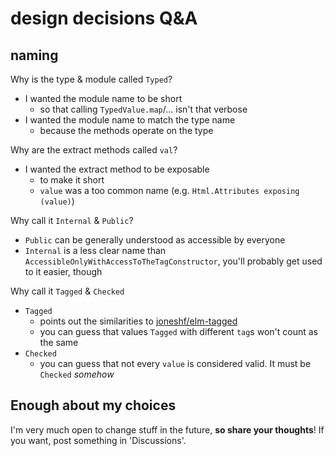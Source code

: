 # design decisions Q&A

## naming

Why is the type & module called `Typed`?
- I wanted the module name to be short
    - so that calling `TypedValue.map`/... isn't that verbose
- I wanted the module name to match the type name
    - because the methods operate on the type

Why are the extract methods called `val`?

- I wanted the extract method to be exposable
    - to make it short
    - `value` was a too common name (e.g. `Html.Attributes exposing (value)`)

Why call it `Internal` & `Public`?

- `Public` can be generally understood as accessible by everyone
- `Internal` is a less clear name than `AccessibleOnlyWithAccessToTheTagConstructor`, you'll probably get used to it easier, though

Why call it `Tagged` & `Checked`

- `Tagged`
    - points out the similarities to [joneshf/elm-tagged](https://package.elm-lang.org/packages/joneshf/elm-tagged/latest/)
    - you can guess that values `Tagged` with different `tag`s won't count as the same
- `Checked`
    - you can guess that not every `value` is considered valid. It must be `Checked` _somehow_

## Enough about my choices

I'm very much open to change stuff in the future, **so share your thoughts**!
If you want, post something in 'Discussions'.
